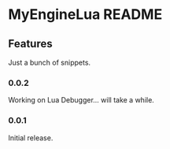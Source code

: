 # MyEngineLua README

## Features

Just a bunch of snippets.

### 0.0.2

Working on Lua Debugger... will take a while.

### 0.0.1

Initial release.
